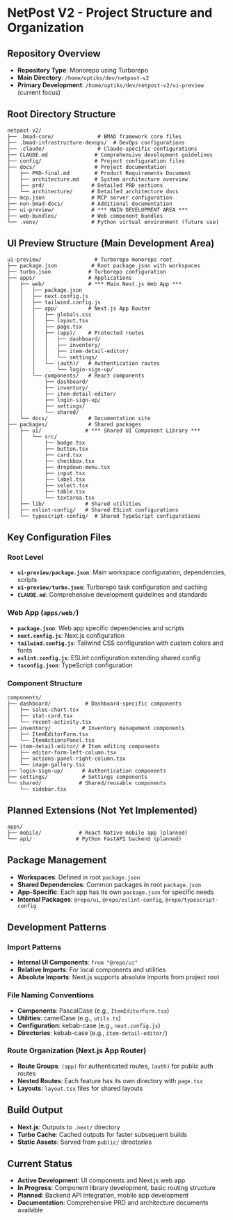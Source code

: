 # NetPost V2 - Project Structure and Organization

## Repository Overview
- **Repository Type**: Monorepo using Turborepo
- **Main Directory**: `/home/optiks/dev/netpost-v2`
- **Primary Development**: `/home/optiks/dev/netpost-v2/ui-preview` (current focus)

## Root Directory Structure
```
netpost-v2/
├── .bmad-core/              # BMAD framework core files
├── .bmad-infrastructure-devops/  # DevOps configurations
├── .claude/                 # Claude-specific configurations
├── CLAUDE.md               # Comprehensive development guidelines
├── config/                 # Project configuration files
├── docs/                   # Project documentation
│   ├── PRD-final.md        # Product Requirements Document
│   ├── architecture.md     # System architecture overview
│   ├── prd/               # Detailed PRD sections
│   └── architecture/      # Detailed architecture docs
├── mcp.json               # MCP server configuration
├── non-bmad-docs/         # Additional documentation
├── ui-preview/            # *** MAIN DEVELOPMENT AREA ***
├── web-bundles/           # Web component bundles
└── .venv/                 # Python virtual environment (future use)
```

## UI Preview Structure (Main Development Area)
```
ui-preview/                 # Turborepo monorepo root
├── package.json           # Root package.json with workspaces
├── turbo.json            # Turborepo configuration
├── apps/                 # Applications
│   ├── web/              # *** Main Next.js Web App ***
│   │   ├── package.json
│   │   ├── next.config.js
│   │   ├── tailwind.config.js
│   │   ├── app/          # Next.js App Router
│   │   │   ├── globals.css
│   │   │   ├── layout.tsx
│   │   │   ├── page.tsx
│   │   │   ├── (app)/    # Protected routes
│   │   │   │   ├── dashboard/
│   │   │   │   ├── inventory/
│   │   │   │   ├── item-detail-editor/
│   │   │   │   └── settings/
│   │   │   └── (auth)/   # Authentication routes
│   │   │       └── login-sign-up/
│   │   └── components/   # React components
│   │       ├── dashboard/
│   │       ├── inventory/
│   │       ├── item-detail-editor/
│   │       ├── login-sign-up/
│   │       ├── settings/
│   │       └── shared/
│   └── docs/             # Documentation site
├── packages/             # Shared packages
│   ├── ui/              # *** Shared UI Component Library ***
│   │   └── src/
│   │       ├── badge.tsx
│   │       ├── button.tsx
│   │       ├── card.tsx
│   │       ├── checkbox.tsx
│   │       ├── dropdown-menu.tsx
│   │       ├── input.tsx
│   │       ├── label.tsx
│   │       ├── select.tsx
│   │       ├── table.tsx
│   │       └── textarea.tsx
│   ├── lib/             # Shared utilities
│   ├── eslint-config/   # Shared ESLint configurations
│   └── typescript-config/  # Shared TypeScript configurations
```

## Key Configuration Files

### Root Level
- **`ui-preview/package.json`**: Main workspace configuration, dependencies, scripts
- **`ui-preview/turbo.json`**: Turborepo task configuration and caching
- **`CLAUDE.md`**: Comprehensive development guidelines and standards

### Web App (`apps/web/`)
- **`package.json`**: Web app specific dependencies and scripts
- **`next.config.js`**: Next.js configuration
- **`tailwind.config.js`**: Tailwind CSS configuration with custom colors and fonts
- **`eslint.config.js`**: ESLint configuration extending shared config
- **`tsconfig.json`**: TypeScript configuration

### Component Structure
```
components/
├── dashboard/           # Dashboard-specific components
│   ├── sales-chart.tsx
│   ├── stat-card.tsx
│   └── recent-activity.tsx
├── inventory/          # Inventory management components
│   ├── ItemEditorForm.tsx
│   └── ItemActionsPanel.tsx
├── item-detail-editor/ # Item editing components
│   ├── editor-form-left-column.tsx
│   ├── actions-panel-right-column.tsx
│   └── image-gallery.tsx
├── login-sign-up/      # Authentication components
├── settings/           # Settings components
└── shared/            # Shared/reusable components
    └── sidebar.tsx
```

## Planned Extensions (Not Yet Implemented)
```
apps/
├── mobile/            # React Native mobile app (planned)
└── api/              # Python FastAPI backend (planned)
```

## Package Management
- **Workspaces**: Defined in root `package.json`
- **Shared Dependencies**: Common packages in root `package.json`
- **App-Specific**: Each app has its own `package.json` for specific needs
- **Internal Packages**: `@repo/ui`, `@repo/eslint-config`, `@repo/typescript-config`

## Development Patterns

### Import Patterns
- **Internal UI Components**: `from "@repo/ui"`
- **Relative Imports**: For local components and utilities
- **Absolute Imports**: Next.js supports absolute imports from project root

### File Naming Conventions
- **Components**: PascalCase (e.g., `ItemEditorForm.tsx`)
- **Utilities**: camelCase (e.g., `utils.ts`)
- **Configuration**: kebab-case (e.g., `next.config.js`)
- **Directories**: kebab-case (e.g., `item-detail-editor/`)

### Route Organization (Next.js App Router)
- **Route Groups**: `(app)` for authenticated routes, `(auth)` for public auth routes
- **Nested Routes**: Each feature has its own directory with `page.tsx`
- **Layouts**: `layout.tsx` files for shared layouts

## Build Output
- **Next.js**: Outputs to `.next/` directory
- **Turbo Cache**: Cached outputs for faster subsequent builds
- **Static Assets**: Served from `public/` directories

## Current Status
- **Active Development**: UI components and Next.js web app
- **In Progress**: Component library development, basic routing structure
- **Planned**: Backend API integration, mobile app development
- **Documentation**: Comprehensive PRD and architecture documents available